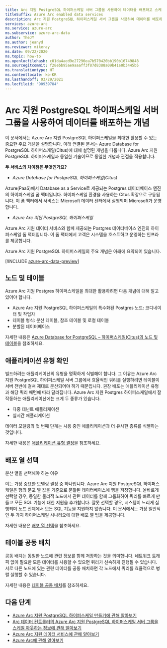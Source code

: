 ```yaml
---
title: Arc 지원 PostgreSQL 하이퍼스케일 서버 그룹을 사용하여 데이터를 배포하고 스케일 아웃하는 개념
titleSuffix: Azure Arc enabled data services
description: Arc 지원 PostgreSQL 하이퍼스케일 서버 그룹을 사용하여 데이터를 배포하는 개념
services: azure-arc
ms.service: azure-arc
ms.subservice: azure-arc-data
author: TheJY
ms.author: jeanyd
ms.reviewer: mikeray
ms.date: 09/22/2020
ms.topic: how-to
ms.openlocfilehash: c01da4aed9e27296ea7b570420bb190b16749848
ms.sourcegitcommit: f28ebb95ae9aaaff3f87d8388a09b41e0b3445b5
ms.translationtype: HT
ms.contentlocale: ko-KR
ms.lasthandoff: 03/29/2021
ms.locfileid: "90939784"
---
```

# <a name="concepts-for-distributing-data-with-arc-enabled-postgresql-hyperscale-server-group"></a>Arc 지원 PostgreSQL 하이퍼스케일 서버 그룹을 사용하여 데이터를 배포하는 개념

이 문서에서는 Azure Arc 지원 PostgreSQL 하이퍼스케일을 최대한 활용할 수 있는 중요한 주요 개념을 설명합니다.
아래 연결된 문서는 Azure Database for PostgreSQL 하이퍼스케일(Citus)에 대해 설명된 개념을 다룹니다. Azure Arc 지원 PostgreSQL 하이퍼스케일과 동일한 기술이므로 동일한 개념과 관점을 적용합니다.

**두 서비스의 차이점은 무엇인가요?**
- _Azure Database for PostgreSQL 하이퍼스케일(Citus)_

Azure(PaaS)에서 Database as a Service로 제공되는 Postgres 데이터베이스 엔진의 하이퍼스케일 폼 팩터입니다. 하이퍼스케일 환경을 사용하는 Citus 확장으로 구동됩니다. 이 폼 팩터에서 서비스는 Microsoft 데이터 센터에서 실행되며 Microsoft가 운영합니다.

- _Azure Arc 지원 PostgreSQL 하이퍼스케일_

Azure Arc 지원 데이터 서비스와 함께 제공되는 Postgres 데이터베이스 엔진의 하이퍼스케일 폼 팩터입니다. 이 폼 팩터에서 고객은 시스템을 호스트하고 운영하는 인프라를 제공합니다.

Azure Arc 지원 PostgreSQL 하이퍼스케일의 주요 개념은 아래에 요약되어 있습니다.

[!INCLUDE [azure-arc-data-preview](../../../includes/azure-arc-data-preview.md)]

## <a name="nodes-and-tables"></a>노드 및 테이블
Azure Arc 지원 Postgres 하이퍼스케일을 최대한 활용하려면 다음 개념에 대해 알고 있어야 합니다.
- Azure Arc 지원 PostgreSQL 하이퍼스케일의 특수화된 Postgres 노드: 코디네이터 및 작업자
- 테이블 형식: 분산 테이블, 참조 테이블 및 로컬 테이블
- 분할된 데이터베이스

자세한 내용은 [Azure Database for PostgreSQL – 하이퍼스케일(Citus)의 노드 및 테이블](../../postgresql/concepts-hyperscale-nodes.md)을 참조하세요. 

## <a name="determine-the-application-type"></a>애플리케이션 유형 확인
빌드하려는 애플리케이션의 유형을 명확하게 식별해야 합니다. 그 이유는 Azure Arc 지원 PostgreSQL 하이퍼스케일 서버 그룹에서 효율적인 쿼리를 실행하려면 테이블이 서버 전반에 걸쳐 제대로 분산되어야 하기 때문입니다. 권장 배포는 애플리케이션 유형과 해당 쿼리 패턴에 따라 달라집니다. Azure Arc 지원 Postgres 하이퍼스케일에서 잘 작동하는 애플리케이션에는 크게 두 종류가 있습니다.
- 다중 테넌트 애플리케이션
- 실시간 애플리케이션

데이터 모델링의 첫 번째 단계는 사용 중인 애플리케이션과 더 유사한 종류를 식별하는 것입니다.

자세한 내용은 [애플리케이션 유형 결정](../../postgresql/concepts-hyperscale-app-type.md)을 참조하세요.


## <a name="choose-a-distribution-column"></a>배포 열 선택
분산 열을 선택해야 하는 이유

이는 가장 중요한 모델링 결정 중 하나입니다. Azure Arc 지원 PostgreSQL 하이퍼스케일은 행의 분포 열 값을 기준으로 분할된 데이터베이스에 행을 저장합니다. 올바르게 선택할 경우, 동일한 물리적 노드에서 관련 데이터를 함께 그룹화하여 쿼리를 빠르게 만들고 모든 SQL 기능에 대한 지원을 추가합니다. 잘못 선택할 경우, 시스템이 느리게 실행되며 노드 전체에서 모든 SQL 기능을 지원하지 않습니다. 이 문서에서는 가장 일반적인 두 가지 하이퍼스케일 시나리오에 대한 배포 열 팁을 제공합니다.

자세한 내용은 [배포 열 선택](../../postgresql/concepts-hyperscale-choose-distribution-column.md)을 참조하세요.


## <a name="table-colocation"></a>테이블 공동 배치

공동 배치는 동일한 노드에 관련 정보를 함께 저장하는 것을 의미합니다. 네트워크 트래픽 없이 필요한 모든 데이터를 사용할 수 있으면 쿼리가 신속하게 진행될 수 있습니다. 서로 다른 노드에 있는 관련 데이터를 공동 배치하면 각 노드에서 쿼리를 효율적으로 병렬 실행할 수 있습니다.

자세한 내용은 [테이블 공동 배치](../../postgresql/concepts-hyperscale-colocation.md)를 참조하세요.


## <a name="next-steps"></a>다음 단계
- [Azure Arc 지원 PostgreSQL 하이퍼스케일 만들기에 관해 알아보기](create-postgresql-hyperscale-server-group.md)
- [Arc 데이터 컨트롤러의 Azure Arc 지원 PostgreSQL 하이퍼스케일 서버 그룹을 스케일 아웃하는 정보에 관해 알아보기](scale-out-postgresql-hyperscale-server-group.md)
- [Azure Arc 지원 데이터 서비스에 관해 알아보기](https://azure.microsoft.com/services/azure-arc/hybrid-data-services)
- [Azure Arc에 관해 알아보기](https://aka.ms/azurearc)

